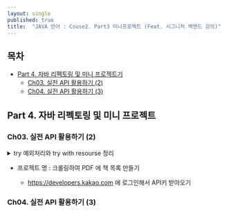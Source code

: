 ```yaml
---
layout: single
published: true
title:  "JAVA 언어 : Couse2. Part3 미니프로젝트 (Feat. 시그니처 백엔드 강의)"
---
```




## 목차

- [Part 4. 자바 리펙토링 및 미니 프로젝트기](#part-4-자바-리펙토링-및-미니-프로젝트)
  * [Ch03. 실전 API 활용하기 (2)](#ch03-실전-api-활용하기-2)
  * [Ch04. 실전 API 활용하기 (3)](#ch03-실전-api-활용하기-3)

## Part 4. 자바 리펙토링 및 미니 프로젝트

### Ch03. 실전 API 활용하기 (2)

<details>
  <summary>
    try 예외처리와 try with resourse 정리
  </summary>

<div markdown="1">
  <br>

* try 예외처리와 try with resourse
  : 수업에서 다루지 않은 예외처리에 대해 상세히 알아보기

  - 우선 예외처리는 오류들을 알려주는 건데, 프로그래밍 언어의 문법적 오류의 경우 __에러(Error)__ 실행중 발생하는 오류 __예외(Exception)__ 이라 한다.
  - throw의 경우 예외를 발생시킬때 사용한다.(사용자에게 주의주거나 관련처리해달라고 부탁)
예시는 다음과같다.

```java
if(x<0){
    throw new Error('x는 음수가 아니어야 합니다.')
}
```

  - catch의 경우 try문에서 예외가 발생하면 호출된다
  - finally의 경우 try문에서 예외가 발생하든 안한든 호출된다.
  - 둘 중 하나는 생략될 수 있다.
  -  `throws IOException`의 경우 예외가 발생하면 해당 클래스에서 벗어나게 된다.
  - try with resourse 는 `try(Writer writer = new FileWriter(fileName))` 이렇게 괄호안에 스트림에 관한 식하나가 추가되고, 끝나면 닫아준다. try문 안에 있는 예외값을 출력해준다. (finally 쪽이나 stream닫을 때 예욋값을 출력해주려면 다른 추가 코드가 필요하다.


</div>
</details>

* 프로젝트 명
  : 크롤링하여 PDF 에 책 목록 만들기

  - https://developers.kakao.com 에 로그인해서  API키 받아오기

  




### Ch04. 실전 API 활용하기 (3)





